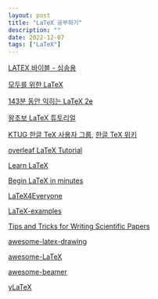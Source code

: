 ```yaml
---
layout: post
title: "LaTeX 공부하기"
description: ""
date: 2022-12-07
tags: ["LaTeX"]
---
```


<a href="http://www.yes24.com/Product/Goods/34709066">LATEX 바이블 - 심송용</a>

<a href="http://wiki.ktug.org/wiki/wiki.php/KTUGExtDocArchive?action=download&value=latex4all.pdf">모두를 위한 LaTeX</a>

<a href="https://github.com/KoreanTUG/lshort-ko">143분 동안 익히는 LaTeX 2e</a>

<a href="https://forestunit.tistory.com/category/%EC%99%95%EC%B4%88%EB%B3%B4%20LaTeX%20%ED%8A%9C%ED%86%A0%EB%A6%AC%EC%96%BC">왕초보 LaTeX 튜토리얼</a>

<a href="http://www.ktug.org/xe/">KTUG 한글 TeX 사용자 그룹</a>, <a href="http://wiki.ktug.org/wiki/wiki.php">한글 TeX 위키</a>

<a href="https://ko.overleaf.com/learn/latex/Tutorials">overleaf LaTeX Tutorial</a>

<a href="https://www.learnlatex.org/en/">Learn LaTeX</a>

<a href="https://github.com/luong-komorebi/Begin-Latex-in-minutes">Begin LaTeX in minutes</a>

<a href="https://github.com/milaan9/LaTeX4Everyone">LaTeX4Everyone</a>

<a href="https://github.com/MartinThoma/LaTeX-examples">LaTeX-examples</a>

<a href="https://github.com/Wookai/paper-tips-and-tricks">Tips and Tricks for Writing Scientific Papers</a>

<a href="https://github.com/xinychen/awesome-latex-drawing">awesome-latex-drawing</a>

<a href="https://github.com/egeerardyn/awesome-LaTeX">awesome-LaTeX</a>

<a href="https://github.com/xinychen/awesome-beamer">awesome-beamer</a>

<a href="https://github.com/HarveySheppard/yLaTeX">yLaTeX</a>